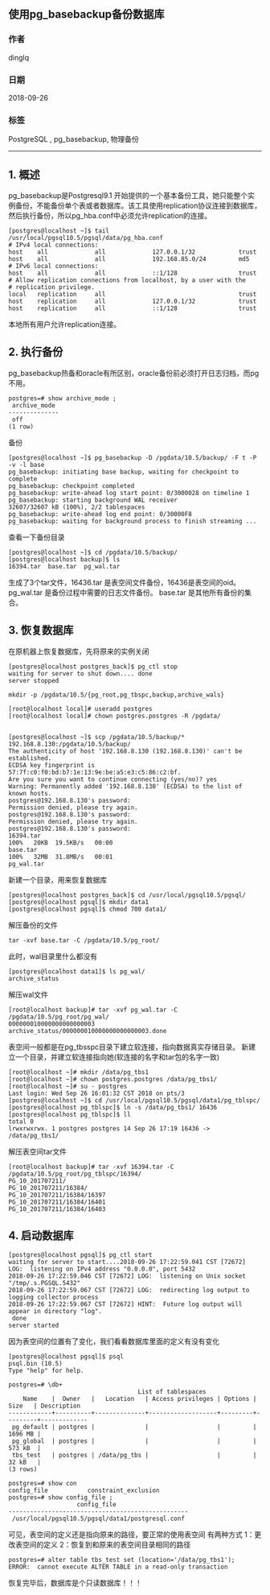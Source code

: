 ## 使用pg_basebackup备份数据库
                                                                   
### 作者                                                                   
dinglq                                                                   
                                                                   
### 日期                                                                   
2018-09-26                                                                 
                                                                   
### 标签                                                                   
PostgreSQL , pg_basebackup, 物理备份     
                                                                   
----       

## 1. 概述
pg_basebackup是Postgresql9.1 开始提供的一个基本备份工具，她只能整个实例备份，不能备份单个表或者数据库。该工具使用replication协议连接到数据库，
然后执行备份，所以pg_hba.conf中必须允许replication的连接。
```
[postgres@localhost ~]$ tail /usr/local/pgsql10.5/pgsql/data/pg_hba.conf 
# IPv4 local connections:
host    all             all             127.0.0.1/32            trust
host    all             all             192.168.85.0/24         md5
# IPv6 local connections:
host    all             all             ::1/128                 trust
# Allow replication connections from localhost, by a user with the
# replication privilege.
local   replication     all                                     trust
host    replication     all             127.0.0.1/32            trust
host    replication     all             ::1/128                 trust

```
本地所有用户允许replication连接。

## 2. 执行备份
pg_basebackup热备和oracle有所区别，oracle备份前必须打开日志归档，而pg不用。
```
postgres=# show archive_mode ;
 archive_mode 
--------------
 off
(1 row)

```
备份

```
[postgres@localhost ~]$ pg_basebackup -D /pgdata/10.5/backup/ -F t -P -v -l base
pg_basebackup: initiating base backup, waiting for checkpoint to complete
pg_basebackup: checkpoint completed
pg_basebackup: write-ahead log start point: 0/3000028 on timeline 1
pg_basebackup: starting background WAL receiver
32607/32607 kB (100%), 2/2 tablespaces                                         
pg_basebackup: write-ahead log end point: 0/30000F8
pg_basebackup: waiting for background process to finish streaming ...

```

查看一下备份目录
```
[postgres@localhost ~]$ cd /pgdata/10.5/backup/
[postgres@localhost backup]$ ls
16394.tar  base.tar  pg_wal.tar
```
生成了3个tar文件，16436.tar 是表空间文件备份，16436是表空间的oid。pg_wal.tar 是备份过程中需要的日志文件备份。
base.tar 是其他所有备份的集合。

## 3. 恢复数据库
在原机器上恢复数据库，先将原来的实例关闭
```
[postgres@localhost postgres_back]$ pg_ctl stop
waiting for server to shut down.... done
server stopped

mkdir -p /pgdata/10.5/{pg_root,pg_tbspc,backup,archive_wals}

[root@localhost local]# useradd postgres
[root@localhost local]# chown postgres.postgres -R /pgdata/


[postgres@localhost ~]$ scp /pgdata/10.5/backup/* 192.168.8.130:/pgdata/10.5/backup/
The authenticity of host '192.168.8.130 (192.168.8.130)' can't be established.
ECDSA key fingerprint is 57:7f:c0:f0:bd:b7:1e:13:9e:be:a5:e3:c5:86:c2:bf.
Are you sure you want to continue connecting (yes/no)? yes
Warning: Permanently added '192.168.8.130' (ECDSA) to the list of known hosts.
postgres@192.168.8.130's password: 
Permission denied, please try again.
postgres@192.168.8.130's password: 
Permission denied, please try again.
postgres@192.168.8.130's password: 
16394.tar                                                                                                                                                               100%   20KB  19.5KB/s   00:00    
base.tar                                                                                                                                                                100%   32MB  31.8MB/s   00:01    
pg_wal.tar       
```

新建一个目录，用来恢复数据库
```
[postgres@localhost postgres_back]$ cd /usr/local/pgsql10.5/pgsql/
[postgres@localhost pgsql]$ mkdir data1
[postgres@localhost pgsql]$ chmod 700 data1/

```

解压备份的文件
```
tar -xvf base.tar -C /pgdata/10.5/pg_root/
```
此时，wal目录里什么都没有
```
[postgres@localhost data1]$ ls pg_wal/
archive_status
```
解压wal文件
```
[root@localhost backup]# tar -xvf pg_wal.tar -C /pgdata/10.5/pg_root/pg_wal/
000000010000000000000003
archive_status/000000010000000000000003.done

```
表空间一般都是在pg_tbsspc目录下建立软连接，指向数据真实存储目录。
新建立一个目录，并建立软连接指向她(软连接的名字和tar包的名字一致)
```
[root@localhost ~]# mkdir /data/pg_tbs1
[root@localhost ~]# chown postgres.postgres /data/pg_tbs1/
[root@localhost ~]# su - postgres
Last login: Wed Sep 26 16:01:32 CST 2018 on pts/3
[postgres@localhost ~]$ cd /usr/local/pgsql10.5/pgsql/data1/pg_tblspc/
[postgres@localhost pg_tblspc]$ ln -s /data/pg_tbs1/ 16436
[postgres@localhost pg_tblspc]$ ll
total 0
lrwxrwxrwx. 1 postgres postgres 14 Sep 26 17:19 16436 -> /data/pg_tbs1/

```
解压表空间tar文件
```
[root@localhost backup]# tar -xvf 16394.tar -C /pgdata/10.5/pg_root/pg_tblspc/16394/
PG_10_201707211/
PG_10_201707211/16384/
PG_10_201707211/16384/16397
PG_10_201707211/16384/16401
PG_10_201707211/16384/16403
```

## 4. 启动数据库
```
[postgres@localhost pgsql]$ pg_ctl start
waiting for server to start....2018-09-26 17:22:59.041 CST [72672] LOG:  listening on IPv4 address "0.0.0.0", port 5432
2018-09-26 17:22:59.046 CST [72672] LOG:  listening on Unix socket "/tmp/.s.PGSQL.5432"
2018-09-26 17:22:59.067 CST [72672] LOG:  redirecting log output to logging collector process
2018-09-26 17:22:59.067 CST [72672] HINT:  Future log output will appear in directory "log".
 done
server started
```
因为表空间的位置有了变化，我们看看数据库里面的定义有没有变化
```
[postgres@localhost pgsql]$ psql 
psql.bin (10.5)
Type "help" for help.

postgres=# \db+
                                    List of tablespaces
    Name    |  Owner   |   Location   | Access privileges | Options |  Size   | Description 
------------+----------+--------------+-------------------+---------+---------+-------------
 pg_default | postgres |              |                   |         | 1696 MB | 
 pg_global  | postgres |              |                   |         | 573 kB  | 
 tbs_test   | postgres | /data/pg_tbs |                   |         | 32 kB   | 
(3 rows)

postgres=# show con
config_file           constraint_exclusion  
postgres=# show config_file ;
                   config_file                    
--------------------------------------------------
 /usr/local/pgsql10.5/pgsql/data1/postgresql.conf
```

可见，表空间的定义还是指向原来的路径，要正常的使用表空间
有两种方式 
1：更改表空间的定义
2：恢复到和原来的表空间目录相同的路径

```
postgres=# alter table tbs_test set (location='/data/pg_tbs1');
ERROR:  cannot execute ALTER TABLE in a read-only transaction
```
恢复完毕后，数据库是个只读数据库！！！



